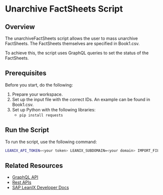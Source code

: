 # Unarchive FactSheets Script

## Overview

The unarchiveFactSheets script allows the user to mass unarchive FactSheets. The FactSheets themselves are specified in Book1.csv.

To achieve this, the script uses GraphQL queries to set the status of the FactSheets.

## Prerequisites

Before you start, do the following:

1. Prepare your workspace.
2. Set up the input file with the correct IDs. An example can be found in Book1.csv.
3. Set up Python with the following libraries: 
    - `pip install requests`

## Run the Script

To run the script, use the following command:

```bash
LEANIX_API_TOKEN=<your token> LEANIX_SUBDOMAIN=<your domain> IMPORT_FILE=<your input file> python archive.py
```

## Related Resources

- [GraphQL API](https://docs-eam.leanix.net/reference/graphql-tutorials)
- [Rest APIs](https://docs-eam.leanix.net/reference/rest-apis)
- [SAP LeanIX Developer Docs](https://docs-eam.leanix.net/docs/archive-delete-and-recover-a-fact-sheet)
